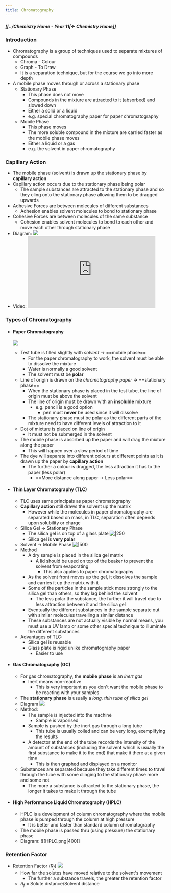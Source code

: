 ```yaml
---
title: Chromatography
---
```


##### [[../Chemistry Home - Year 11|← Chemistry Home]]

### Introduction
- Chromatography is a group of techniques used to separate mixtures of compounds
	- Chroma - Colour
	- Graph - To Draw
	- It is a separation technique, but for the course we go into more depth
- A mobile phase moves through or across a stationary phase
	- Stationary Phase
		- This phase does not move
		- Compounds in the mixture are attracted to it (absorbed) and slowed down
		- Either a solid or a liquid
		- e.g. special chromatography paper for paper chromatography
	- Mobile Phase
		- This phase moves
		- The more soluble compound in the mixture are carried faster as the mobile phase moves
		- Either a liquid or a gas
		- e.g. the solvent in paper chromatography

### Capillary Action
- The mobile phase (solvent) is drawn up the stationary phase by **capillary action**
- Capillary action occurs due to the stationary phase being polar
	- The sample substances are attracted to the stationary phase and so they cling onto the stationary phase allowing them to be dragged upwards
- Adhesive Forces are between molecules of different substances
	- Adhesion enables solvent molecules to bond to stationary phase
- Cohesive Forces are between molecules of the same substance
	- Cohesion enables solvent molecules to bond to each other and move each other through stationary phase
- Diagram: 
  ![](Excalidraw/CapillaryAction|400|)
- Video:
  <iframe width="400" height="225" src="https://www.youtube.com/embed/eQXGpturk3A" title="YouTube video player" frameborder="0" allow="accelerometer; autoplay; clipboard-write; encrypted-media; gyroscope; picture-in-picture; web-share" allowfullscreen></iframe>
  
### Types of Chromatography
- #### Paper Chromatography
  ![](Excalidraw/PaperChromatography|400|)
	- Test tube is filled slightly with *solvent* → ==mobile phase==
		- For the paper chromatography to work, the solvent must be able to dissolve the mixture
		- Water is normally a good solvent
		- The solvent must be **polar**
	- Line of origin is drawn on the *chromatography paper* → ==stationary phase==
		- When the stationary phase is placed in the test tube, the line of origin must be above the solvent 
		- The line of origin must be drawn with an **insoluble** mixture
			- e.g. pencil is a good option
				- pen must **never** be used since it will dissolve
		- The stationary phase must be polar as the different parts of the mixture need to have different levels of attraction to it
	- Dot of mixture is placed on line of origin
		- It must not be submerged in the solvent
	- The mobile phase is absorbed up the paper and will drag the mixture along the paper
		- This will happen over a slow period of time
	- The dye will separate into different colours at different points as it is drawn up the paper by **capillary action**
		- The further a colour is dragged, the less attraction it has to the paper (less polar)
			- ==More distance along paper → Less polar==

- #### Thin Layer Chromatography (TLC)
	- TLC uses same principals as paper chromatography
	- **Capillary action** still draws the solvent up the matrix
		- However while the molecules in paper chromatography are separated based on mass, in TLC, separation often depends upon solubility or charge
	- Silica Gel → Stationary Phase
		- The silica gel is on top of a glass plate
		   ![|250](TLC_SilicaGel.png)
		- Silica gel is **very polar**
	- Solvent → Mobile Phase
	  ![|500](TLCChromatography)
	- Method
		- A dry sample is placed in the silica gel matrix
			- A lid should be used on top of the beaker to prevent the solvent from evaporating
				- This also applies to paper chromatography
		- As the solvent front moves up the gel, it dissolves the sample and carries it up the matrix with it
		- Some of the particles in the sample stick more strongly to the silica gel than others, so they lag behind the solvent
			- The less polar the substance, the further it will travel due to less attraction between it and the silica gel
		- Eventually the different substances in the sample separate out with similar molecules travelling a similar distance
		- These substances are not actually visible by normal means, you must use a UV lamp or some other special technique to illuminate the different substances
	- Advantages of TLC:
		- Silica gel is reusable
		- Glass plate is rigid unlike chromatography paper
			- Easier to use
- #### Gas Chromatography (GC)
	- For gas chromatography, the **mobile phase** is an *inert gas*
		- Inert means non-reactive
			- This is very important as you don't want the mobile phase to be reacting with your samples
	- The **stationary phase** is usually a *long, thin tube of silica gel*
	- Diagram
	  ![](Excalidraw/GasChromatography|400|)
	- Method:
		- The sample is injected into the machine
			- Sample is vaporised
		- Sample is pushed by the inert gas through a long tube
			- This tube is usually coiled and can be very long, exemplifying the results
		- A detector at the end of the tube records the intensity of the amount of substances (including the solvent which is usually the first substance to make it to the end) that make it there at a given time
			- This is then graphed and displayed on a monitor
	- Substances are separated because they take different times to travel through the tube with some clinging to the stationary phase more and some not
		- The more a substance is attracted to the stationary phase, the longer it takes to make it through the tube
- #### High Performance Liquid Chromatography (HPLC)
	- HPLC is a development of column chromatography where the mobile phase is pumped through the column at high pressure
		- It is better and faster than standard column chromatography
	- The mobile phase is passed thru (using pressure) the stationary phase
	- Diagram:
	  ![[HPLC.png|400]]

### Retention Factor 
- Retention Factor ($R_f$)
  ![](Excalidraw/ChromatographyRf|500|)
	- How far the solutes have moved relative to the solvent's movement
		- The further a substance travels, the greater the retention factor
	- $R_f$ = Solute distance/Solvent distance

